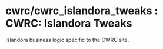 # cwrc/cwrc_islandora_tweaks : CWRC: Islandora Tweaks

Islandora business logic specific to the CWRC site.
